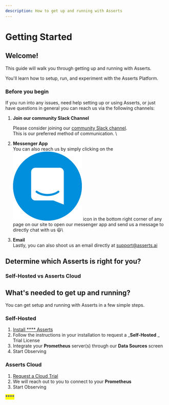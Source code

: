```yaml
---
description: How to get up and running with Asserts
---
```


# Getting Started

## Welcome!

This guide will walk you through getting up and running with Asserts.

You'll learn how to setup, run, and experiment with the Asserts Platform.



### **Before you begin**

If you run into any issues, need help setting up or using Asserts, or just have questions in general you can reach us via the following channels:

1.  **Join our community Slack Channel**

    Please consider joining our [community Slack channel](https://join.slack.com/t/asserts-community/shared\_invite/zt-1aobjmmls-xT1HwiSp1DNFXPeEvQEb5A). \
    This is our preferred method of communication. \

2. **Messenger App**\
   You can also reach us by simply clicking on the <img src="../../.gitbook/assets/intercom-icon-27.jpg" alt="" data-size="line"> icon in the bottom right corner of any page on our site to open our messenger app and send us a message <mark style="color:blue;"></mark> to directly chat with us 😃\

3. **Email**\
   Lastly, you can also shoot us an email directly at [support@asserts.ai](mailto:support@asserts.ai)



## Determine which Asserts is right for you?

### Self-Hosted vs Asserts Cloud



## What's needed to get up and running? <a href="#system-requirements" id="system-requirements"></a>

&#x20; You can get setup and running with Asserts in a few simple steps.

### Self-Hosted

1. [Install **** Asserts](self-hosted/#installation-options)
2. Follow the instructions in your installation to request a _**Self-Hosted** _ Trial License
3. Integrate your **Prometheus** server(s) through our **Data Sources** screen
4. Start Observing

### Asserts Cloud

1. [Request a Cloud Trial](https://share.hsforms.com/1Cc0HO62KRIy2-TZpbvcTwwbvn02)
2. We will reach out to you to connect to your **Prometheus**
3. Start Observing

<mark style="color:blue;">****</mark>
